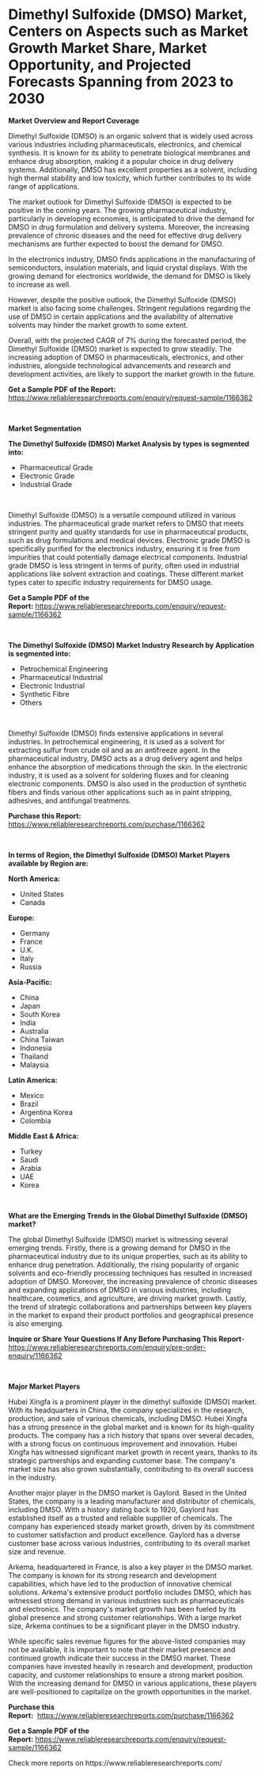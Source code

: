 <p><h1>Dimethyl Sulfoxide (DMSO) Market, Centers on Aspects such as Market Growth Market Share, Market Opportunity, and Projected Forecasts Spanning from 2023 to 2030</h1></p><p><strong>Market Overview and Report Coverage</strong></p>
<p><p>Dimethyl Sulfoxide (DMSO) is an organic solvent that is widely used across various industries including pharmaceuticals, electronics, and chemical synthesis. It is known for its ability to penetrate biological membranes and enhance drug absorption, making it a popular choice in drug delivery systems. Additionally, DMSO has excellent properties as a solvent, including high thermal stability and low toxicity, which further contributes to its wide range of applications.</p><p>The market outlook for Dimethyl Sulfoxide (DMSO) is expected to be positive in the coming years. The growing pharmaceutical industry, particularly in developing economies, is anticipated to drive the demand for DMSO in drug formulation and delivery systems. Moreover, the increasing prevalence of chronic diseases and the need for effective drug delivery mechanisms are further expected to boost the demand for DMSO.</p><p>In the electronics industry, DMSO finds applications in the manufacturing of semiconductors, insulation materials, and liquid crystal displays. With the growing demand for electronics worldwide, the demand for DMSO is likely to increase as well.</p><p>However, despite the positive outlook, the Dimethyl Sulfoxide (DMSO) market is also facing some challenges. Stringent regulations regarding the use of DMSO in certain applications and the availability of alternative solvents may hinder the market growth to some extent.</p><p>Overall, with the projected CAGR of 7% during the forecasted period, the Dimethyl Sulfoxide (DMSO) market is expected to grow steadily. The increasing adoption of DMSO in pharmaceuticals, electronics, and other industries, alongside technological advancements and research and development activities, are likely to support the market growth in the future.</p></p>
<p><strong>Get a Sample PDF of the Report:</strong> <a href="https://www.reliableresearchreports.com/enquiry/request-sample/1166362">https://www.reliableresearchreports.com/enquiry/request-sample/1166362</a></p>
<p>&nbsp;</p>
<p><strong>Market Segmentation</strong></p>
<p><strong>The Dimethyl Sulfoxide (DMSO) Market Analysis by types is segmented into:</strong></p>
<p><ul><li>Pharmaceutical Grade</li><li>Electronic Grade</li><li>Industrial Grade</li></ul></p>
<p>&nbsp;</p>
<p><p>Dimethyl Sulfoxide (DMSO) is a versatile compound utilized in various industries. The pharmaceutical grade market refers to DMSO that meets stringent purity and quality standards for use in pharmaceutical products, such as drug formulations and medical devices. Electronic grade DMSO is specifically purified for the electronics industry, ensuring it is free from impurities that could potentially damage electrical components. Industrial grade DMSO is less stringent in terms of purity, often used in industrial applications like solvent extraction and coatings. These different market types cater to specific industry requirements for DMSO usage.</p></p>
<p><strong>Get a Sample PDF of the Report:</strong>&nbsp;<a href="https://www.reliableresearchreports.com/enquiry/request-sample/1166362">https://www.reliableresearchreports.com/enquiry/request-sample/1166362</a></p>
<p>&nbsp;</p>
<p><strong>The Dimethyl Sulfoxide (DMSO) Market Industry Research by Application is segmented into:</strong></p>
<p><ul><li>Petrochemical Engineering</li><li>Pharmaceutical Industrial</li><li>Electronic Industrial</li><li>Synthetic Fibre</li><li>Others</li></ul></p>
<p>&nbsp;</p>
<p><p>Dimethyl Sulfoxide (DMSO) finds extensive applications in several industries. In petrochemical engineering, it is used as a solvent for extracting sulfur from crude oil and as an antifreeze agent. In the pharmaceutical industry, DMSO acts as a drug delivery agent and helps enhance the absorption of medications through the skin. In the electronic industry, it is used as a solvent for soldering fluxes and for cleaning electronic components. DMSO is also used in the production of synthetic fibers and finds various other applications such as in paint stripping, adhesives, and antifungal treatments.</p></p>
<p><strong>Purchase this Report:</strong>&nbsp; <a href="https://www.reliableresearchreports.com/purchase/1166362">https://www.reliableresearchreports.com/purchase/1166362</a></p>
<p>&nbsp;</p>
<p><strong>In terms of Region, the Dimethyl Sulfoxide (DMSO) Market Players available by Region are:</strong></p>
<p>
    <p> <strong> North America: </strong>
        <ul>
            <li>United States</li>
            <li>Canada</li>
        </ul>
        </p> 
    <p> <strong> Europe: </strong>
        <ul>
            <li>Germany</li>
            <li>France</li>
            <li>U.K.</li>
            <li>Italy</li>
            <li>Russia</li>
        </ul>
        </p> 
    <p> <strong> Asia-Pacific: </strong>
        <ul>
            <li>China</li>
            <li>Japan</li>
            <li>South Korea</li>
            <li>India</li>
            <li>Australia</li>
            <li>China Taiwan</li>
            <li>Indonesia</li>
            <li>Thailand</li>
            <li>Malaysia</li>
        </ul>
        </p> 
    <p> <strong> Latin America: </strong>
        <ul>
            <li>Mexico</li>
            <li>Brazil</li>
            <li>Argentina Korea</li>
            <li>Colombia</li>
        </ul>
        </p> 
    <p> <strong> Middle East & Africa: </strong>
        <ul>
            <li>Turkey</li>
            <li>Saudi</li>
            <li>Arabia</li>
            <li>UAE</li>
            <li>Korea</li>
        </ul>
    </p>
    </p>
<p>&nbsp;</p>
<p><strong>What are the Emerging Trends in the Global Dimethyl Sulfoxide (DMSO) market?</strong></p>
<p><p>The global Dimethyl Sulfoxide (DMSO) market is witnessing several emerging trends. Firstly, there is a growing demand for DMSO in the pharmaceutical industry due to its unique properties, such as its ability to enhance drug penetration. Additionally, the rising popularity of organic solvents and eco-friendly processing techniques has resulted in increased adoption of DMSO. Moreover, the increasing prevalence of chronic diseases and expanding applications of DMSO in various industries, including healthcare, cosmetics, and agriculture, are driving market growth. Lastly, the trend of strategic collaborations and partnerships between key players in the market to expand their product portfolios and geographical presence is also emerging.</p></p>
<p><strong>Inquire or Share Your Questions If Any Before Purchasing This Report</strong>- <a href="https://www.reliableresearchreports.com/enquiry/pre-order-enquiry/1166362">https://www.reliableresearchreports.com/enquiry/pre-order-enquiry/1166362</a></p>
<p>&nbsp;</p>
<p><strong>Major Market Players</strong></p>
<p><p>Hubei Xingfa is a prominent player in the dimethyl sulfoxide (DMSO) market. With its headquarters in China, the company specializes in the research, production, and sale of various chemicals, including DMSO. Hubei Xingfa has a strong presence in the global market and is known for its high-quality products. The company has a rich history that spans over several decades, with a strong focus on continuous improvement and innovation. Hubei Xingfa has witnessed significant market growth in recent years, thanks to its strategic partnerships and expanding customer base. The company's market size has also grown substantially, contributing to its overall success in the industry.</p><p>Another major player in the DMSO market is Gaylord. Based in the United States, the company is a leading manufacturer and distributor of chemicals, including DMSO. With a history dating back to 1920, Gaylord has established itself as a trusted and reliable supplier of chemicals. The company has experienced steady market growth, driven by its commitment to customer satisfaction and product excellence. Gaylord has a diverse customer base across various industries, contributing to its overall market size and revenue.</p><p>Arkema, headquartered in France, is also a key player in the DMSO market. The company is known for its strong research and development capabilities, which have led to the production of innovative chemical solutions. Arkema's extensive product portfolio includes DMSO, which has witnessed strong demand in various industries such as pharmaceuticals and electronics. The company's market growth has been fueled by its global presence and strong customer relationships. With a large market size, Arkema continues to be a significant player in the DMSO industry.</p><p>While specific sales revenue figures for the above-listed companies may not be available, it is important to note that their market presence and continued growth indicate their success in the DMSO market. These companies have invested heavily in research and development, production capacity, and customer relationships to ensure a strong market position. With the increasing demand for DMSO in various applications, these players are well-positioned to capitalize on the growth opportunities in the market.</p></p>
<p><strong>Purchase this Report:</strong>&nbsp;&nbsp;<a href="https://www.reliableresearchreports.com/purchase/1166362">https://www.reliableresearchreports.com/purchase/1166362</a></p>
<p></p>
<p><strong>Get a Sample PDF of the Report:</strong>&nbsp;<a href="https://www.reliableresearchreports.com/enquiry/request-sample/1166362">https://www.reliableresearchreports.com/enquiry/request-sample/1166362</a></p>
<p>Check more reports on https://www.reliableresearchreports.com/</p>